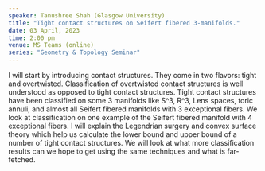 ```yaml
---
speaker: Tanushree Shah (Glasgow University)
title: "Tight contact structures on Seifert fibered 3-manifolds."
date: 03 April, 2023
time: 2:00 pm
venue: MS Teams (online)
series: "Geometry & Topology Seminar"
---
```


 I will start by introducing contact structures. They come in two flavors: tight and overtwisted. Classification of overtwisted contact structures is 
 well understood as opposed to tight contact structures. Tight contact structures have been classified on some 3 manifolds like S^3, R^3, Lens spaces, 
 toric annuli, and almost all Seifert fibered manifolds with 3 exceptional fibers. We look at classification on one example of the Seifert fibered 
 manifold with 4 exceptional fibers. I will explain the Legendrian surgery and convex surface theory which help us calculate the lower bound and upper 
 bound of a number of tight contact structures.  We will look at what more classification results can we hope to get using the same techniques and what 
 is far-fetched. 

